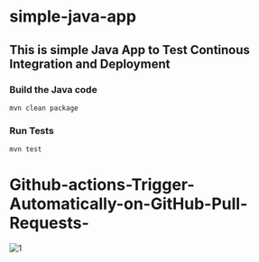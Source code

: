 # simple-java-app
## This is simple Java App to Test Continous Integration and Deployment

### Build the Java code
```mvn clean package```

### Run Tests
```mvn test```
# Github-actions-Trigger-Automatically-on-GitHub-Pull-Requests-


![1](https://github.com/user-attachments/assets/19f8df9e-787b-47fa-9e38-c77ed89da18d)
